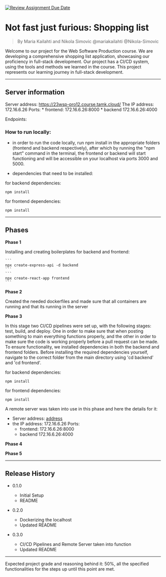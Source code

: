 [![Review Assignment Due Date](https://classroom.github.com/assets/deadline-readme-button-24ddc0f5d75046c5622901739e7c5dd533143b0c8e959d652212380cedb1ea36.svg)](https://classroom.github.com/a/iuze45af)
# Not fast just furious: Shopping list
> By Maria Kailahti and Nikola Simovic
> @mariakailahti @Nikola-Simovic

Welcome to our project for the Web Software Production course. We are developing a comprehensive shopping list application, showcasing our proficiency in full-stack development. Our project has a CI/CD system, using the tools and methods we learned in the course. This project represents our learning journey in full-stack development.

------------------------

## Server information

Server address: https://23wsp-pro12.course.tamk.cloud/
The IP address: 172.16.6.26
    Ports:
    * frontend: 172.16.6.26:8000 
    * backend 172.16.6.26:4000

Endpoints:

### How to run locally: 

- in order to run the code locally, run npm install in the appropriate folders (frontend and backend respectively), after which by running the "npm start" command in the terminal, the frontend or backend will start functioning and will be accessible on your localhost via ports 3000 and 5000.

- dependencies that need to be installed:

for backend dependencies:
```
npm install
```

for frontend dependencies:
```
npm install
```

------------------------

## Phases

**Phase 1**

Installing and creating boilerplates for backend and frontend:

    ```
    npx create-express-api -d backend
    ```
    ```
    npx create-react-app frontend
    ```

**Phase 2**

Created the needed dockerfiles and made sure that all containers are running and that its running in the server

**Phase 3**

In this stage two CI/CD pipelines were set up, with the following stages: test, build, and deploy. One in order to make sure that when posting something to main everything functions properly, and the other in order to make sure the code is working properly before a pull request can be made. To ensure functionality, we installed dependencies in both the backend and frontend folders. Before installing the required dependencies yourself, navigate to the correct folder from the main directory using 'cd backend' and 'cd frontend'.

for backend dependencies:
```
npm install
```

for frontend dependencies:
```
npm install
```

A remote server was taken into use in this phase and here the details for it:

* Server address: [address](https://23wsp-pro12.course.tamk.cloud/)
* the IP address: 172.16.6.26
    Ports:
    * frontend: 172.16.6.26:8000 
    * backend 172.16.6.26:4000



**Phase 4**

**Phase 5**


------------------------

## Release History

* 0.1.0
    * Initial Setup
    * README

* 0.2.0
    * Dockerizing the localhost 
    * Updated README

* 0.3.0
    * CI/CD Pipelines and Remote Server taken into function
    * Updated README


------------------------

Expected project grade and reasoning behind it:
50%, all the specified functionalities for the steps up until this point are met.
